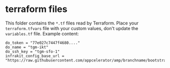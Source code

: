 # terraform files

This folder contains the `*.tf` files read by Terraform.
Place your `terraform.tfvars` file with your custom values, don't update the `variables.tf` file.
Example content:

```
do_token = "77e027c7447f4680...."
do_name = "tgm-ikt"
do_ssh_key = "tgm-sfo-1"
infrakit_config_base_url = "https://raw.githubusercontent.com/appcelerator/amp/branchname/bootstrap"
```
